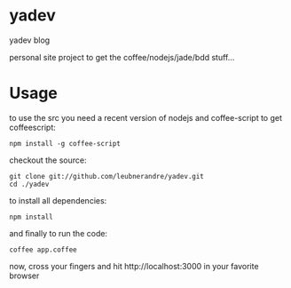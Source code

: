 yadev
=====

yadev blog

personal site project to get the coffee/nodejs/jade/bdd stuff...

# Usage
to use the src you need a recent version of nodejs and coffee-script 
to get coffeescript:

    npm install -g coffee-script

checkout the source:

    git clone git://github.com/leubnerandre/yadev.git
    cd ./yadev

to install all dependencies:

    npm install

and finally to run the code:

    coffee app.coffee

now, cross your fingers and hit http://localhost:3000 in your favorite browser
